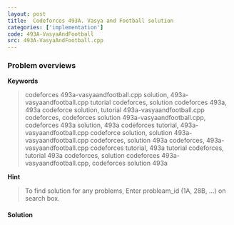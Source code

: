 ```yaml
---
layout: post
title:  Codeforces 493A. Vasya and Football solution
categories: ['implementation']
code: 493A-VasyaAndFootball
src: 493A-VasyaAndFootball.cpp
---
```

### **Problem overviews**

**Keywords**
> codeforces 493a-vasyaandfootball.cpp solution, 493a-vasyaandfootball.cpp tutorial codeforces, solution codeforces 493a, 493a codeforce solution, tutorial 493a-vasyaandfootball.cpp codeforces, codeforces solution 493a-vasyaandfootball.cpp, codeforces 493a solution, 493a codeforces tutorial, 493a-vasyaandfootball.cpp codeforce solution, solution 493a-vasyaandfootball.cpp codeforces, solution 493a codeforces, 493a-vasyaandfootball.cpp codeforces tutorial, 493a tutorial codeforces, tutorial 493a codeforces, solution codeforces 493a-vasyaandfootball.cpp, codeforces solution 493a

**Hint**
> To find solution for any problems, Enter probleam_id (1A, 28B, ...) on search box. 

#### **Solution**



